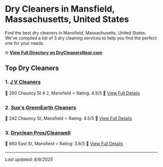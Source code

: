 # Dry Cleaners in Mansfield, Massachusetts, United States

Find the best dry cleaners in Mansfield, Massachusetts, United States. We've compiled a list of 3 dry cleaning services to help you find the perfect one for your needs.

🌐 **[View Full Directory on DryCleanersNear.com](https://drycleanersnear.com/city/US/Massachusetts/Mansfield)**

## Top Dry Cleaners

### 1. [J V Cleaners](https://drycleanersnear.com/dryCleaner/688193b0a2f5b6ba07499e9d/j-v-cleaners)
📍 260 Chauncy St # 2, Mansfield
⭐ Rating: 4.9/5
🔗 [View Full Details](https://drycleanersnear.com/dryCleaner/688193b0a2f5b6ba07499e9d/j-v-cleaners)

### 2. [Sue's GreenEarth Cleaners](https://drycleanersnear.com/dryCleaner/6881940ea2f5b6ba0749a2ff/sue-s-greenearth-cleaners)
📍 242 Chauncy St, Mansfield
⭐ Rating: 4.5/5
🔗 [View Full Details](https://drycleanersnear.com/dryCleaner/6881940ea2f5b6ba0749a2ff/sue-s-greenearth-cleaners)

### 3. [Dryclean Pros/Cleanwell](https://drycleanersnear.com/dryCleaner/688193e3a2f5b6ba0749a1b6/dryclean-pros-cleanwell)
📍 660 East St, Mansfield
⭐ Rating: 3.8/5
🔗 [View Full Details](https://drycleanersnear.com/dryCleaner/688193e3a2f5b6ba0749a1b6/dryclean-pros-cleanwell)


---

*Last updated: 8/6/2025*
